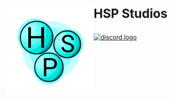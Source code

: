 <h1> <p "font-size:200px;"><img align="left" src="https://github.com/HSP-Studios/.github/blob/main/resources/HSP-Studios_Logo.png" alt="" width="200">HSP Studios</p> </h1>

<a href="https://discord.gg/qG75UuW4jY"><img src="https://img.shields.io/static/v1?message=Discord&logo=discord&label=&color=7289DA&logoColor=white&labelColor=&style=for-the-badge" height="35" alt="discord logo"/> </a>
